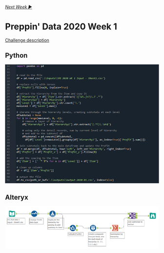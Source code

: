 <h6><a href="..\preppin-data-2020-02\README.md">Next Week  ▶</a></h6>

# Preppin' Data 2020 Week 1

[Challenge description](https://preppindata.blogspot.com/2020/01/2020-week-1.html)

## Python
<a href="preppin-data-2020-01.py">
<img src="img-python-code-2020-01.png?raw=true" alt="Python code">
</a>

## Alteryx
<a href="preppin-data-2020-01.yxzp">
<img src="img-alteryx-2020-01.png?raw=true" alt="Alteryx workflow">
</a>
